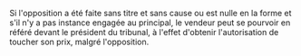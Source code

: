  Si l'opposition a été faite sans titre et sans cause ou est nulle en la forme et s'il n'y a pas instance engagée au principal, le vendeur peut se pourvoir en référé devant le président du tribunal, à l'effet d'obtenir l'autorisation de toucher son prix, malgré l'opposition.


  

  

